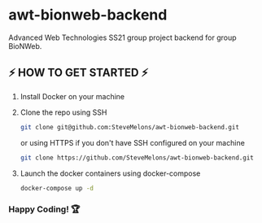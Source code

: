 # awt-bionweb-backend

Advanced Web Technologies SS21 group project backend for group BioNWeb.

## ⚡ HOW TO GET STARTED ⚡

1. Install Docker on your machine
2. Clone the repo using SSH

   ```sh
   git clone git@github.com:SteveMelons/awt-bionweb-backend.git
   ```

   or using HTTPS if you don't have SSH configured on your machine

   ```sh
   git clone https://github.com/SteveMelons/awt-bionweb-backend.git
   ```

3. Launch the docker containers using docker-compose
   ```sh
   docker-compose up -d
   ```

### Happy Coding! 🏆
